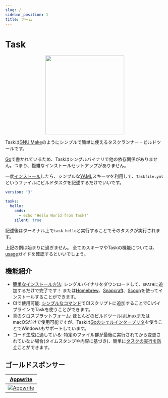 ```yaml
---
slug: /
sidebar_position: 1
title: ホーム
---
```


# Task

<div align="center">
  <img id="logo" src="img/logo.svg" height="250px" width="250px" />
</div>

Taskは[GNU Make][make]のようにシンプルで簡単に使えるタスクランナー・ビルドツールです。

[Go][go]で書かれているため、Taskはシングルバイナリで他の依存関係がありません。つまり、複雑なインストールセットアップがありません。

一度[インストール](installation.md)したら、シンプルな[YAML][yaml]スキーマを利用して、`Taskfile.yml`というファイルにビルドタスクを記述するだけでいいです。

```yaml title="Taskfile.yml"
version: '3'

tasks:
  hello:
    cmds:
      - echo 'Hello World from Task!'
    silent: true
```

記述後はターミナル上で`task hello`と実行することでそのタスクが実行されます。

上記の例は始まりに過ぎません。 全てのスキーマやTaskの機能については、[usage](/usage)ガイドを確認するといいでしょう。

## 機能紹介

- [簡単なインストール方法](installation.md): シングルバイナリをダウンロードして、`$PATH`に追加するだけで完了です！ または[Homebrew][homebrew]、[Snapcraft][snapcraft]、[Scoop][scoop]を使ってインストールすることができます。
- Clで使用可能: [シンプルなコマンド](installation.md#install-script)でCIスクリプトに追加することでCIパイプラインでTaskを使うことができます。
- 真のクロスプラットフォーム: ほとんどのビルドツールはLinuxまたはmacOSだけで使用可能ですが、Taskは[Goのシェルインタープリタ][sh]を使うことでWindowsもサポートしています。
- コード生成に適している: 特定のファイル群が最後に実行されてから変更されていない場合(タイムスタンプや内容に基づき)、簡単に[タスクの実行を防ぐ](/usage#prevent-unnecessary-work)ことができます。

## ゴールドスポンサー

<div class="gold-sponsors">

| [Appwrite](https://appwrite.io/?utm_source=taskfile.dev&utm_medium=website&utm_campaign=task_oss_fund)                       |
| ---------------------------------------------------------------------------------------------------------------------------- |
| [![Appwrite](/img/appwrite.svg)](https://appwrite.io/?utm_source=taskfile.dev&utm_medium=website&utm_campaign=task_oss_fund) |

</div>

<!-- prettier-ignore-start -->

<!-- prettier-ignore-end -->
[make]: https://www.gnu.org/software/make/
[go]: https://go.dev/
[yaml]: http://yaml.org/
[homebrew]: https://brew.sh/
[snapcraft]: https://snapcraft.io/
[scoop]: https://scoop.sh/
[sh]: https://github.com/mvdan/sh
